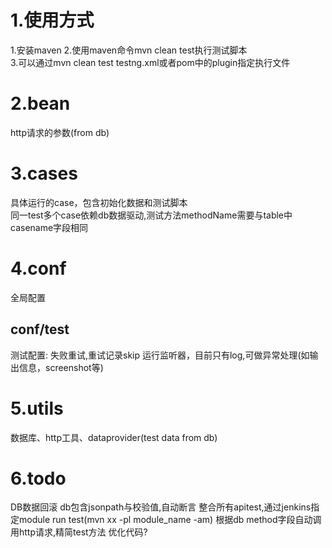 # 1.使用方式
1.安装maven
2.使用maven命令mvn clean test执行测试脚本 <br/>
3.可以通过mvn clean test testng.xml或者pom中的plugin指定执行文件 <br/>

# 2.bean
http请求的参数(from db)

# 3.cases
具体运行的case，包含初始化数据和测试脚本<br/>
同一test多个case依赖db数据驱动,测试方法methodName需要与table中casename字段相同

# 4.conf
全局配置
## conf/test
测试配置:
失败重试,重试记录skip
运行监听器，目前只有log,可做异常处理(如输出信息，screenshot等)

# 5.utils
数据库、http工具、dataprovider(test data from db)

# 6.todo
DB数据回滚
db包含jsonpath与校验值,自动断言
整合所有apitest,通过jenkins指定module run test(mvn xx -pl module_name -am)
根据db method字段自动调用http请求,精简test方法
优化代码?